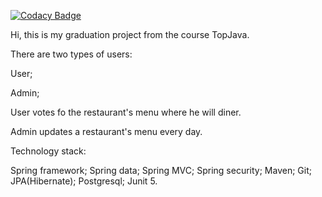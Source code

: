 [![Codacy Badge](https://app.codacy.com/project/badge/Grade/6b374ef8a3674ad8901e23b4a54b4ff3)](https://www.codacy.com/gh/Jenia-tyt/graduation_project_topjava/dashboard?utm_source=github.com&amp;utm_medium=referral&amp;utm_content=Jenia-tyt/graduation_project_topjava&amp;utm_campaign=Badge_Grade)

Hi, this is my graduation project from the course TopJava.

There are two types of users:

User;

Admin;

User votes fo the restaurant's menu where he will diner.

Admin updates a restaurant's menu every day.

Technology stack:

Spring framework;
Spring data;
Spring MVC;
Spring security;
Maven;
Git;
JPA(Hibernate);
Postgresql;
Junit 5.
